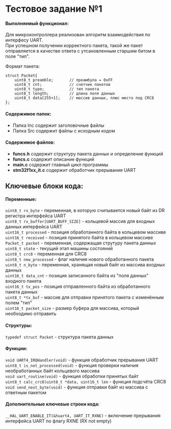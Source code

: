# Тестовое задание №1

#### Выполняемый функционал:
Для микроконтроллера реализован алгоритм взаимодействия по интерфесу UART.   
При успешном получении корректного пакета, такой же пакет отправляется в качестве ответа с утсановленным старшим битом в поле "тип".

Формат пакета:
```
struct Packet{
	uint8_t	preamble;		// преамбула = 0xFF
	uint8_t cnt;			// счетчик пакетов
	uint8_t type;			// тип пакета
	uint8_t length;			// длина поля данных
	uint8_t data[255+1];	// массив данных, плюс место под CRC8
};
```
#### Содержимое папок:
- Папка Inc содержит заголовочные файлы
- Папка Src содержит файлы с исходным кодом

#### Содержимое файлов:
- **funcs.h** содержит структуру пакета данных и определение функций
- **funcs.c** содержит описание функций
- **main.c** содержит главный цикл программы
- **stm32f1xx_it.c** содержит обработчик прерывания UART

## Ключевые блоки кода:

#### Переменные:
`uint8_t rx_byte` - переменная, в которую считывается новый байт из DR регистра интерфейса UART  
`uint8_t rx_buffer[UART_BUFF_SIZE]` - кольцевой массив для входных данных интерфейса UART  
`uint16_t processed` - позиция обработанного байта в кольцевом массиве  
`uint16_t received` - позиция принятого байта в кольцевом массиве  
`Packet_t packet` - переменная, содержащая струтуру пакета данных  
`uint8_t state` - текущий этап машины состояний  
`uint8_t crc8` - переменная для CRC8  
`uint8_t new_processed` - флаг наличия нового обработанного пакета  
`uint8_t n_byte` - переменная, хранящая новый байт из массива входных данных  
`uint16_t data_cnt` - позиция записанного байта из "поля данных" входного пакета  
`uint16_t tx_pos` - позиция отправленного байта из обработанного пакета данных  
`uint8_t *tx_buf` - массив для отправки принятого пакета с изменённым полем "тип"  
`uint16_t packet_size` - размер буфера для массива, который необходимо отправить  

#### Структуры:
`typedef struct Packet` - структура пакета данных

#### Функции:
`void UART4_IRQHandler(void)` - функция обработчик прерывания UART  
`uint8_t is_not_processed(void)` - функция проверки наличия необработанных байт кольцевого массива  
`void uart_routine(void)` - функция обработки принятых байт  
`uint8_t calc_crc8(uint8_t *data, uint16_t len` - функция подсчёта CRC8  
`void send_next_byte(void)` - функция отправки байт из массива с ответным пакетом  

#### Дополнительные ключевые строки кода:
`__HAL_UART_ENABLE_IT(&huart4, UART_IT_RXNE)` - включение прерывания интерфейса UART по флагу RXNE (RX not empty)